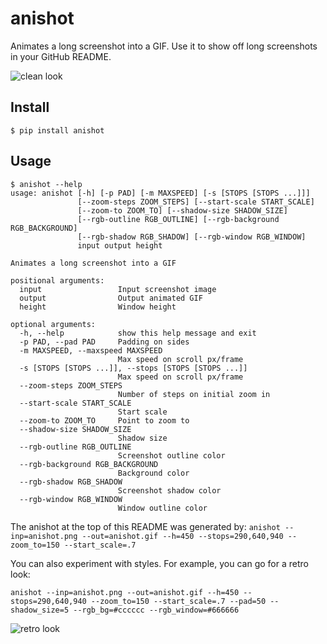 # anishot
Animates a long screenshot into a GIF. Use it to show off long screenshots in your GitHub README.

![clean look](https://user-images.githubusercontent.com/20287615/42131345-5e13bb52-7cb5-11e8-93d3-d448684dc1c5.gif)

## Install

```
$ pip install anishot
```

## Usage
```
$ anishot --help
usage: anishot [-h] [-p PAD] [-m MAXSPEED] [-s [STOPS [STOPS ...]]]
               [--zoom-steps ZOOM_STEPS] [--start-scale START_SCALE]
               [--zoom-to ZOOM_TO] [--shadow-size SHADOW_SIZE]
               [--rgb-outline RGB_OUTLINE] [--rgb-background RGB_BACKGROUND]
               [--rgb-shadow RGB_SHADOW] [--rgb-window RGB_WINDOW]
               input output height

Animates a long screenshot into a GIF

positional arguments:
  input                 Input screenshot image
  output                Output animated GIF
  height                Window height

optional arguments:
  -h, --help            show this help message and exit
  -p PAD, --pad PAD     Padding on sides
  -m MAXSPEED, --maxspeed MAXSPEED
                        Max speed on scroll px/frame
  -s [STOPS [STOPS ...]], --stops [STOPS [STOPS ...]]
                        Max speed on scroll px/frame
  --zoom-steps ZOOM_STEPS
                        Number of steps on initial zoom in
  --start-scale START_SCALE
                        Start scale
  --zoom-to ZOOM_TO     Point to zoom to
  --shadow-size SHADOW_SIZE
                        Shadow size
  --rgb-outline RGB_OUTLINE
                        Screenshot outline color
  --rgb-background RGB_BACKGROUND
                        Background color
  --rgb-shadow RGB_SHADOW
                        Screenshot shadow color
  --rgb-window RGB_WINDOW
                        Window outline color
```

The anishot at the top of this README was generated by:
``anishot --inp=anishot.png --out=anishot.gif --h=450 --stops=290,640,940 --zoom_to=150 --start_scale=.7``

You can also experiment with styles. For example, you can go for a retro look:

``anishot --inp=anishot.png --out=anishot.gif --h=450 --stops=290,640,940 --zoom_to=150 --start_scale=.7 --pad=50 --shadow_size=5 --rgb_bg=#cccccc --rgb_window=#666666`` 

![retro look](https://user-images.githubusercontent.com/20287615/42131349-64488250-7cb5-11e8-863f-b3156e709ddc.gif)
